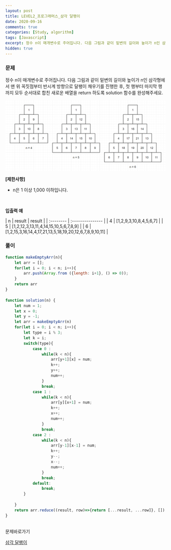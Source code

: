 ```yaml
---
layout: post
title: LEVEL2_프로그래머스_삼각 달팽이
date: 2020-09-16
comments: true
categories: [Study, algorithm]
tags: [Javascript]
excerpt: 정수 n이 매개변수로 주어집니다. 다음 그림과 같이 밑변의 길이와 높이가 n인 삼각형에서 맨 위 꼭짓점부터 반시계 방향으로 달팽이 채우기를 진행한 후, 첫 행부터 마지막 행까지 모두 순서대로 합친 새로운 배열을 return 하도록 solution 함수를 완성해주세요.
hidden: true
---
```


### 문제

정수 n이 매개변수로 주어집니다. 다음 그림과 같이 밑변의 길이와 높이가 n인 삼각형에서 맨 위 꼭짓점부터 반시계 방향으로 달팽이 채우기를 진행한 후, 첫 행부터 마지막 행까지 모두 순서대로 합친 새로운 배열을 return 하도록 solution 함수를 완성해주세요.

<div style='display: flex; justify-content: center'>
  <img src="/images/triangular_snail .png" alt="triangular_snail " width="600em">
</div>

**[제한사항]**

- n은 1 이상 1,000 이하입니다.

<br>

**입출력 예** 

| n | result | result | 
| :-------- | :--------------- | 
| 4 | [1,2,9,3,10,8,4,5,6,7] |
| 5 | [1,2,12,3,13,11,4,14,15,10,5,6,7,8,9] |
| 6 | [1,2,15,3,16,14,4,17,21,13,5,18,19,20,12,6,7,8,9,10,11] |


### 풀이

```javascript
function makeEmptyArr(n){
    let arr = [];
    for(let i = 0; i < n; i++){
        arr.push(Array.from ({length: i+1}, () => 0));
    }
    return arr
}

function solution(n) {
    let num = 1;
    let x = 0;
    let y = -1; 
    let arr = makeEmptyArr(n)
    for(let i = 0; i < n; i++){
        let type = i % 3;
        let k = i;
        switch(type){
            case 0 :
                while(k < n){
                    arr[y+1][x] = num;
                    k++;
                    y++;
                    num++;
                }
                break;
            case 1 : 
                while(k < n){
                    arr[y][x+1] = num;
                    k++;
                    x++;
                    num++;
                }
                break;
            case 2 : 
                while(k < n){
                    arr[y-1][x-1] = num;
                    k++;
                    y--;
                    x--;
                    num++;
                }
                break;
            default: 
                break;
        }
    
    }
    return arr.reduce((result, row)=>{return [...result, ...row]}, [])
}
```

<br>
<span class="reference">문제바로가기</span>

[삼각 달팽이](https://programmers.co.kr/learn/courses/30/lessons/68645)
